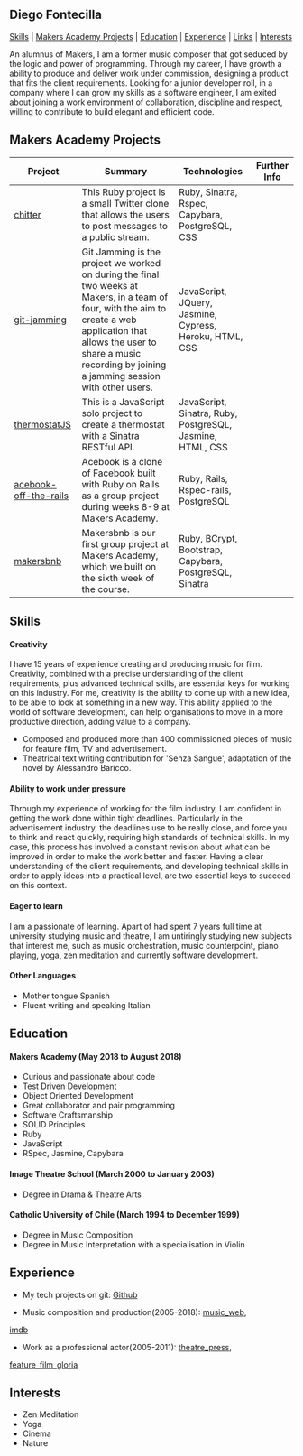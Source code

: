 ## Diego Fontecilla
[Skills](#skills) | [Makers Academy Projects](#makers_projects) | [Education](#education) | [Experience](#experience) | [Links](#links) |
[Interests](#interests)

An alumnus of Makers, I am a former music composer that got seduced by the logic and power of programming.
Through my career, I have growth a ability to produce and deliver work under commission,
designing a product that fits the client requirements. Looking for a junior developer roll,
in a company where I can grow my skills as a software engineer, I am exited about joining a work environment
of collaboration, discipline and respect, willing to contribute to build elegant and efficient code.

## <a name="makers_projects">Makers Academy Projects</a>
| Project | Summary | Technologies | Further Info |
|----------|----------|----------|----------|
| [chitter](https://github.com/diegofontecilla/chitter-challenge-2) | This Ruby project is a small Twitter clone that allows the users to post messages to a public stream. | Ruby, Sinatra, Rspec, Capybara, PostgreSQL, CSS|
| [git-jamming](https://github.com/diegofontecilla/git-jamming) | Git Jamming is the project we worked on during the final two weeks at Makers, in a team of four, with the aim to create a web application that allows the user to share a music recording by joining a jamming session with other users. | JavaScript, JQuery, Jasmine, Cypress, Heroku, HTML, CSS |
| [thermostatJS](https://github.com/diegofontecilla/thermostatJS) | This is a JavaScript solo project to create a thermostat with a Sinatra RESTful API. | JavaScript, Sinatra, Ruby, PostgreSQL, Jasmine, HTML, CSS|
| [acebook-off-the-rails](https://github.com/diegofontecilla/acebook-off-the-rails) | Acebook is a clone of Facebook built with Ruby on Rails as a group project during weeks 8-9 at Makers Academy. | Ruby, Rails, Rspec-rails, PostgreSQL |
| [makersbnb](https://github.com/diegofontecilla/makersbnb) | Makersbnb is our first group project at Makers Academy, which we built on the sixth week of the course. | Ruby, BCrypt, Bootstrap, Capybara, PostgreSQL, Sinatra |

## Skills

#### Creativity
 I have 15 years of experience creating and producing music for film. Creativity, combined with a precise
understanding of the client requirements, plus advanced technical skills, are essential keys for working on
this industry. For me, creativity is the ability to come up with a new idea, to be able to look at something
in a new way. This ability applied to the world of software development, can help organisations to move in
a more productive direction, adding value to a company.

 - Composed and produced more than 400 commissioned pieces of music for feature film, TV and advertisement.
 - Theatrical text writing contribution for 'Senza Sangue', adaptation of the novel by Alessandro Baricco.   

#### Ability to work under pressure
Through my experience of working for the film industry, I am confident in getting the work done within tight
deadlines. Particularly in the advertisement industry, the deadlines use to be really close, and force you to think and react quickly, requiring high standards of technical skills. In my case, this process has
involved a constant revision about what can be improved in order to make the work better and faster.
Having a clear understanding of the client requirements, and developing technical skills in order to apply
ideas into a practical level, are two essential keys to succeed on this context.

#### Eager to learn
I am a passionate of learning. Apart of had spent 7 years full time at university studying music and theatre,
I am untiringly studying new subjects that interest me, such as music orchestration, music counterpoint,
piano playing, yoga, zen meditation and currently software development.

#### Other Languages
- Mother tongue Spanish
- Fluent writing and speaking Italian

## Education

#### Makers Academy (May 2018 to August 2018)

- Curious and passionate about code
- Test Driven Development
- Object Oriented Development
- Great collaborator and pair programming
- Software Craftsmanship
- SOLID Principles
- Ruby
- JavaScript
- RSpec, Jasmine, Capybara

#### Image Theatre School (March 2000 to January 2003)
- Degree in Drama & Theatre Arts
#### Catholic University of Chile (March 1994 to December 1999)
- Degree in Music Composition
- Degree in Music Interpretation with a specialisation in Violin

## Experience

- My tech projects on git:
[Github](https://github.com/diegofontecilla?tab=repositories)

- Music composition and production(2005-2018):
[music_web](http://diegofontecilla.com/),

[imdb](https://www.imdb.com/name/nm2020909/?ref_=fn_al_nm_1)

- Work as a professional actor(2005-2011):
[theatre_press](https://www.nytimes.com/2007/07/12/theater/reviews/12geme.html),

[feature_film_gloria](https://www.imdb.com/title/tt2425486/?ref_=nm_knf_i2)

## Interests
- Zen Meditation
- Yoga
- Cinema
- Nature

